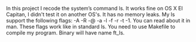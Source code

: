 In this project I recode the system’s command ls. It works fine on OS X El Capitan, I didn't test it on another OS's.
It has no memory leaks. My ls support the following flags: -A -R -@ -a -l -f -r -t -1. You can read about it in man.
These flags work like in standard ls. You need to use Makefile to compile my program. Binary will have name ft_ls.
